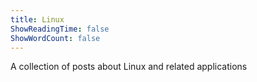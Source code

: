 ```yaml
---
title: Linux
ShowReadingTime: false
ShowWordCount: false
---
```


A collection of posts about Linux and related applications